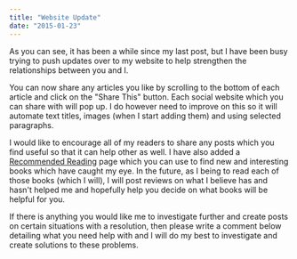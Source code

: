 ```yaml
---
title: "Website Update"
date: "2015-01-23"
---
```


As you can see, it has been a while since my last post, but I have been busy trying to push updates over to my website to help strengthen the relationships between you and I.

You can now share any articles you like by scrolling to the bottom of each article and click on the "Share This" button. Each social website which you can share with will pop up. I do however need to improve on this so it will automate text titles, images (when I start adding them) and using selected paragraphs.

I would like to encourage all of my readers to share any posts which you find useful so that it can help other as well. I have also added a [Recommended Reading](/reading) page which you can use to find new and interesting books which have caught my eye. In the future, as I being to read each of those books (which I will), I will post reviews on what I believe has and hasn't helped me and hopefully help you decide on what books will be helpful for you.

If there is anything you would like me to investigate further and create posts on certain situations with a resolution, then please write a comment below detailing what you need help with and I will do my best to investigate and create solutions to these problems.
